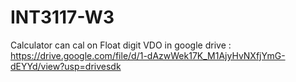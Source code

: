 # INT3117-W3
Calculator can cal on Float digit
VDO in google drive : https://drive.google.com/file/d/1-dAzwWek17K_M1AjyHvNXfjYmG-dEYYd/view?usp=drivesdk
